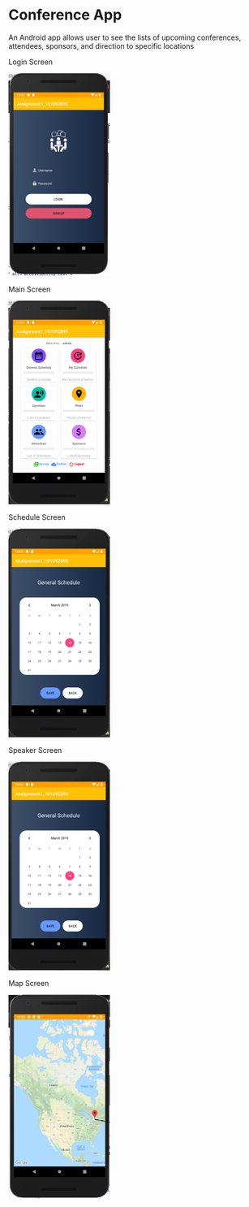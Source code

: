 # Conference App

An Android app allows user to see the lists of upcoming conferences, attendees, sponsors, and direction to specific locations 

<p> Login Screen </p>
<img src="/images/loginscreen.png" width="200" alt="accessibility text">
  
<p> Main Screen </p>
<img src="/images/mainscreen.png" width="200" alt="accessibility text">

<p> Schedule Screen </p> 
<img src="/images/schedulescreen.png" width="200" alt="accessibility text">

<p> Speaker Screen </p>
<img src="/images/schedulescreen.png" width="200" alt="accessibility text">

<p> Map Screen </p> 
<img src="/images/mapscreen.png" width="200" alt="accessibility text">



